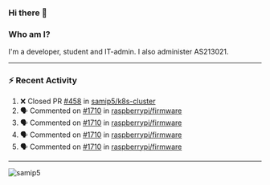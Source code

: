 ### Hi there 👋

### Who am I?
I'm a developer, student and IT-admin. I also administer AS213021.

---
### :zap: Recent Activity
<!--START_SECTION:activity-->
1. ❌ Closed PR [#458](https://github.com/samip5/k8s-cluster/pull/458) in [samip5/k8s-cluster](https://github.com/samip5/k8s-cluster)
2. 🗣 Commented on [#1710](https://github.com/raspberrypi/firmware/issues/1710) in [raspberrypi/firmware](https://github.com/raspberrypi/firmware)
3. 🗣 Commented on [#1710](https://github.com/raspberrypi/firmware/issues/1710) in [raspberrypi/firmware](https://github.com/raspberrypi/firmware)
4. 🗣 Commented on [#1710](https://github.com/raspberrypi/firmware/issues/1710) in [raspberrypi/firmware](https://github.com/raspberrypi/firmware)
5. 🗣 Commented on [#1710](https://github.com/raspberrypi/firmware/issues/1710) in [raspberrypi/firmware](https://github.com/raspberrypi/firmware)
<!--END_SECTION:activity-->
---

<img align="center" src="https://github-readme-stats.vercel.app/api?username=samip5&show_icons=true" alt="samip5" />
